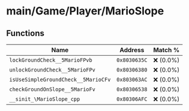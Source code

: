 # main/Game/Player/MarioSlope

## Functions

| Name | Address | Match % |
|------|---------|---------|
| `lockGroundCheck__5MarioFPvb` | `0x8030635C` | :x: (0.0%) |
| `unlockGroundCheck__5MarioFPv` | `0x80306380` | :x: (0.0%) |
| `isUseSimpleGroundCheck__5MarioCFv` | `0x803063AC` | :x: (0.0%) |
| `checkGroundOnSlope__5MarioFv` | `0x80306538` | :x: (0.0%) |
| `__sinit_\MarioSlope_cpp` | `0x80306AFC` | :x: (0.0%) |